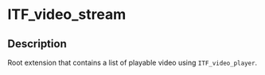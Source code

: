 # ITF_video_stream

## Description

Root extension that contains a list of playable video using `ITF_video_player`.
